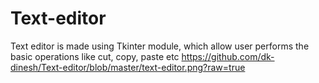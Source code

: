 # Text-editor
Text editor is made using Tkinter module, which allow user performs the basic operations like cut, copy, paste etc
https://github.com/dk-dinesh/Text-editor/blob/master/text-editor.png?raw=true

